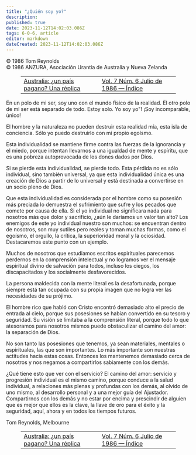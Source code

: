 ```yaml
---
title: "¿Quién soy yo?"
description: 
published: true
date: 2023-11-12T14:02:03.086Z
tags: 6-0-6, article
editor: markdown
dateCreated: 2023-11-12T14:02:03.086Z
---
```


<p class="v-card v-sheet theme--light grey lighten-3 px-2 py-1">© 1986 Tom Reynolds<br>© 1986 ANZURA, Asociación Urantia de Australia y Nueva Zelanda</p>
<figure class="table chapter-navigator">
  <table>
    <tbody>
      <tr>
        <td>
        <a href="/es/article/William_Wentworth/Australia_A_Pagan_Country_A_Rejoinder">
          <span class="mdi mdi-arrow-left-drop-circle"></span><span class="pl-2">Australia: ¿un país pagano? Una réplica</span>
        </a>
        </td>
        <td>
        <a href="/es/index/articles_606#vol-7-núm-6-julio-de-1986">
          <span class="mdi mdi-book-open-variant"></span><span class="pl-2">Vol. 7 Núm. 6 Julio de 1986 — Índice</span>
        </a>
        </td>
        <td>
        </td>
      </tr>
    </tbody>
  </table>
</figure>



En un polo de mi ser, soy uno con el mundo físico de la realidad. El otro polo de mi ser está separado de todo. Estoy solo. Yo soy yo"! ¡Soy incomparable, único!

El hombre y la naturaleza no pueden destruir esta realidad mía, esta isla de conciencia. Sólo yo puedo destruirlo con mi propio egoísmo.

Esta individualidad se mantiene firme contra las fuerzas de la ignorancia y el miedo, porque intentan llevarnos a una igualdad de mente y espíritu, que es una pobreza autoprovocada de los dones dados por Dios.

Si se pierde esta individualidad, se pierde todo. Esta pérdida no es sólo individual, sino también universal, ya que esta individualidad única es una creación de Dios a partir de lo universal y está destinada a convertirse en un socio pleno de Dios.

Que esta individualidad es considerada por el hombre como su posesión más preciada lo demuestra el sufrimiento que sufre y los pecados que comete por causa de ella. Si el yo individual no significara nada para nosotros más que dolor y sacrificio, ¿aún le daríamos un valor tan alto? Los enemigos de este yo individual nuestro son muchos: se encuentran dentro de nosotros, son muy sutiles pero reales y toman muchas formas, como el egoísmo, el orgullo, la crítica, la superioridad moral y la ociosidad. Destacaremos este punto con un ejemplo.

Muchos de nosotros que estudiamos escritos espirituales parecemos perdernos en la comprensión intelectual y no logramos ver el mensaje espiritual divino de salvación para todos, incluso los ciegos, los discapacitados y los socialmente desfavorecidos.

La persona maldecida con la mente literal es la desafortunada, porque siempre está tan ocupada con su propia imagen que no logra ver las necesidades de su prójimo.

El hombre rico que habló con Cristo encontró demasiado alto el precio de entrada al cielo, porque sus posesiones se habían convertido en su tesoro y seguridad. Su visión se limitaba a la comprensión literal, porque todo lo que atesoramos para nosotros mismos puede obstaculizar el camino del amor: la separación de Dios.

No son tanto las posesiones que tenemos, ya sean materiales, mentales o espirituales, las que son importantes. Lo más importante son nuestras actitudes hacia estas cosas. Entonces los mantenemos demasiado cerca de nosotros y nos negamos a compartirlos sabiamente con los demás.

¿Qué tiene esto que ver con el servicio? El camino del amor: servicio y progresión individual es el mismo camino, porque conduce a la salud individual, a relaciones más plenas y profundas con los demás, al olvido de uno mismo, al desarrollo personal y a una mejor guía del Ajustador. Compartirnos con los demás y no estar por encima y prescindir de alguien que es mejor que ellos es la clave, la llave de oro para el éxito y la seguridad, aquí, ahora y en todos los tiempos futuros.

Tom Reynolds, Melbourne



<figure class="table chapter-navigator">
  <table>
    <tbody>
      <tr>
        <td>
        <a href="/es/article/William_Wentworth/Australia_A_Pagan_Country_A_Rejoinder">
          <span class="mdi mdi-arrow-left-drop-circle"></span><span class="pl-2">Australia: ¿un país pagano? Una réplica</span>
        </a>
        </td>
        <td>
        <a href="/es/index/articles_606#vol-7-núm-6-julio-de-1986">
          <span class="mdi mdi-book-open-variant"></span><span class="pl-2">Vol. 7 Núm. 6 Julio de 1986 — Índice</span>
        </a>
        </td>
        <td>
        </td>
      </tr>
    </tbody>
  </table>
</figure>

